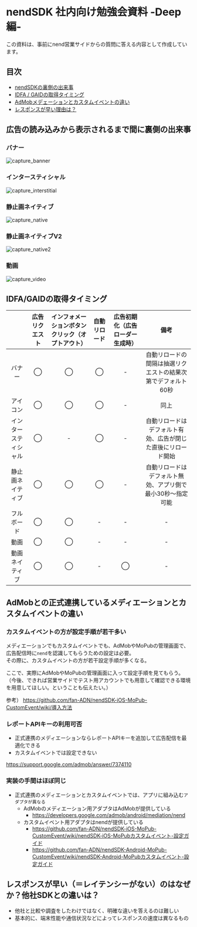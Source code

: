 # nendSDK 社内向け勉強会資料 -Deep編-
この資料は、事前にnend営業サイドからの質問に答える内容として作成しています。

## 目次
- [nendSDKの裏側の出来事](#about_back_side)
- [IDFA / GAIDの取得タイミング](#idfa_gaid)
- [AdMobメデェーションとカスタムイベントの違い](#difference_mediation_customevent)
- [レスポンスが早い理由は？](#response)

## <a name ="about_back_side">広告の読み込みから表示されるまで間に裏側の出来事
### バナー
![capture_banner](https://user-images.githubusercontent.com/9563506/52703317-7636b080-2fc1-11e9-8f8f-9d80e1dabd46.png)
### インタースティシャル
![capture_interstitial](https://user-images.githubusercontent.com/9563506/52703323-7afb6480-2fc1-11e9-9516-39a05c4f8c03.png)
### 静止画ネイティブ
![capture_native](https://user-images.githubusercontent.com/9563506/52703330-7c2c9180-2fc1-11e9-80c6-a52b34231154.png)
### 静止画ネイティブV2
![capture_native2](https://user-images.githubusercontent.com/9563506/52703334-7d5dbe80-2fc1-11e9-8ee5-a0cf1bc0f7df.png)
### 動画
![capture_video](https://user-images.githubusercontent.com/9563506/52703339-7f278200-2fc1-11e9-866d-f50db95baa4e.png)


## <a name ="idfa_gaid">IDFA/GAIDの取得タイミング
||広告リクエスト|インフォメーションボタンクリック（オプトアウト）|自動リロード|広告初期化（広告ローダー生成時）|備考|
|:-:|:-:|:-:|:-:|:-:|:-:|
|バナー|◯|◯|◯|-|自動リロードの間隔は抽選リクエストの結果次第でデフォルト60秒|
|アイコン|◯|◯|◯|-|同上|
|インタースティシャル|◯|-|◯|-|自動リロードはデフォルト有効、広告が閉じた直後にリロード開始|
|静止画ネイティブ|◯|◯|◯|-|自動リロードはデフォルト無効、アプリ側で最小30秒〜指定可能|
|フルボード|◯|◯|-|-|-|
|動画|◯|◯|-|-|-|
|動画ネイティブ|◯|◯|-|◯|-|

## <a name ="difference_mediation_customevent">AdMobとの正式連携しているメディエーションとカスタムイベントの違い
### カスタムイベントの方が設定手順が若干多い
メディエーションでもカスタムイベントでも、AdMobやMoPubの管理画面で、広告配信時に`nend`を認識してもらうための設定は必要。  
その際に、カスタムイベントの方が若干設定手順が多くなる。  

ここで、実際にAdMobやMoPubの管理画面に入って設定手順を見てもらう。  
（今後、できれば営業サイドでテスト用アカウントでも用意して確認できる環境を用意してほしい。ということも伝えたい。）

参考）
https://github.com/fan-ADN/nendSDK-iOS-MoPub-CustomEvent/wiki/導入方法


### レポートAPIキーの利用可否
- 正式連携のメディエーションならレポートAPIキーを追加して広告配信を最適化できる
- カスタムイベントでは設定できない

https://support.google.com/admob/answer/7374110


### 実装の手間はほぼ同じ
- 正式連携のメディエーションとカスタムイベントでは、アプリに組み込む`アダプタが異なる`
  - AdMobのメディエーション用アダプタはAdMobが提供している
    - https://developers.google.com/admob/android/mediation/nend
  - カスタムイベント用アダプタはnendが提供している
    - https://github.com/fan-ADN/nendSDK-iOS-MoPub-CustomEvent/wiki/nendSDK-iOS-MoPubカスタムイベント-設定ガイド
    - https://github.com/fan-ADN/nendSDK-Android-MoPub-CustomEvent/wiki/nendSDK-Android-MoPubカスタムイベント-設定ガイド


## <a name ="response">レスポンスが早い（＝レイテンシーがない）のはなぜか？他社SDKとの違いは？
- 他社と比較や調査をしたわけではなく、明確な違いを答えるのは難しい
- 基本的に、端末性能や通信状況などによってレスポンスの速度は異なるもの
